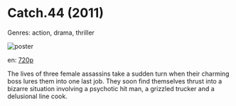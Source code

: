 # Catch.44 (2011)

Genres: action, drama, thriller

![poster](http://image.tmdb.org/t/p/w500/XlSAJjoft4FK8jQmYpYpMRrOQW.jpg)

en:
  [720p](magnet:?xt=urn:btih:54509ACFA949E5DB953610F95EF67D7F6D89F785&tr=udp://glotorrents.pw:6969/announce&tr=udp://tracker.opentrackr.org:1337/announce&tr=udp://torrent.gresille.org:80/announce&tr=udp://tracker.openbittorrent.com:80&tr=udp://tracker.coppersurfer.tk:6969&tr=udp://tracker.leechers-paradise.org:6969&tr=udp://p4p.arenabg.ch:1337&tr=udp://tracker.internetwarriors.net:1337)
  


The lives of three female assassins take a sudden turn when their charming boss lures them into one last job. They soon find themselves thrust into a bizarre situation involving a psychotic hit man, a grizzled trucker and a delusional line cook.